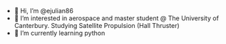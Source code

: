 - 👋 Hi, I’m @ejulian86
- 👀 I’m interested in aerospace and master student @ The University of Canterbury. Studying Satellite Propulsion (Hall Thruster)
- 🌱 I’m currently learning python



<!---
ejulian86/ejulian86 is a ✨ special ✨ repository because its `README.md` (this file) appears on your GitHub profile.
You can click the Preview link to take a look at your changes.
--->
